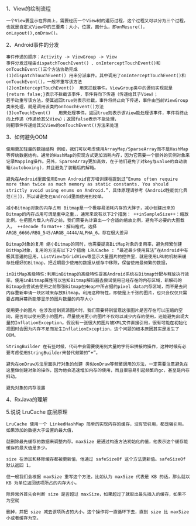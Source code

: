 1、View的绘制流程

    一个View要显示在界面上，需要经历一个View树的遍历过程，这个过程又可以分为三个过程，
    也就是自定义View中的三要素：大小，位置，画什么，即onMesure()，onLayout(),onDraw()。

2、Android事件的分发

    事件传递的顺序：Activity -> ViewGroup -> View
    事件分发过程由dispatchTouchEvent() 、onInterceptTouchEvent()和onTouchEvent()三个方法协助完成
    (1)dispatchTouchEvent()	用来分派事件。其中调用了onInterceptTouchEvent()和onTouchEvent()，一般不重写该方法
    (2)onInterceptTouchEvent()	用来拦截事件。ViewGroup类中的源码实现就是{return false;}表示不拦截该事件，事件将向下传递（传递给其子View）；
    若手动重写该方法，使其返回true则表示拦截，事件将终止向下传递，事件由当前ViewGroup类来处理，就是调用该类的onTouchEvent()方法
    (3)onTouchEvent()	用来处理事件。返回true则表示该View能处理该事件，事件将终止向上传递（传递给其父View）；返回false表示不能处理，
    则把事件传递给其父View的onTouchEvent()方法来处理
  
3、如何避免OOM
    
    使用更加轻量的数据结构 例如，我们可以考虑使用ArrayMap/SparseArray而不是HashMap等传统数据结构。通常的HashMap的实现方式更加消耗内存，因为它需要一个额外的实例对象来记录Mapping操作。另外，SparseArray更加高效，在于他们避免了对key与value的自动装箱(autoboxing)，并且避免了装箱后的解箱。
    
    避免在Android里面使用Enum Android官方培训课程提到过“Enums often require more than twice as much memory as static constants. You should strictly avoid using enums on Android.”，具体原理请参考《Android性能优化典范(三)》，所以请避免在Android里面使用到枚举。
    
    减小Bitmap对象的内存占用 Bitmap是一个极容易消耗内存的大胖子，减小创建出来的Bitmap的内存占用可谓是重中之重，，通常来说有以下2个措施： ++inSampleSize++：缩放比例，在把图片载入内存之前，我们需要先计算出一个合适的缩放比例，避免不必要的大图载入。 ++decode format++：解码格式，选择ARGB_6666/RBG_545/ARGB_4444/ALPHA_6，存在很大差异
    
    Bitmap对象的复用 缩小Bitmap的同时，也需要提高BitMap对象的复用率，避免频繁创建BitMap对象，复用的方法有以下2个措施 LRUCache : “最近最少使用算法”在Android中有极其普遍的应用。ListView与GridView等显示大量图片的控件里，就是使用LRU的机制来缓存处理好的Bitmap，把近期最少使用的数据从缓存中移除，保留使用最频繁的数据， 
    
    inBitMap高级特性:利用inBitmap的高级特性提高Android系统在Bitmap分配与释放执行效率。使用inBitmap属性可以告知Bitmap解码器去尝试使用已经存在的内存区域，新解码的Bitmap会尝试去使用之前那张Bitmap在Heap中所占据的pixel data内存区域，而不是去问内存重新申请一块区域来存放Bitmap。利用这种特性，即使是上千张的图片，也只会仅仅只需要占用屏幕所能够显示的图片数量的内存大小
    
    使用更小的图片 在涉及给到资源图片时，我们需要特别留意这张图片是否存在可以压缩的空间，是否可以使用更小的图片。尽量使用更小的图片不仅可以减少内存的使用，还能避免出现大量的InflationException。假设有一张很大的图片被XML文件直接引用，很有可能在初始化视图时会因为内存不足而发生InflationException，这个问题的根本原因其实是发生了OOM。
    
    StringBuilder 在有些时候，代码中会需要使用到大量的字符串拼接的操作，这种时候有必要考虑使用StringBuilder来替代频繁的“+”。
    
    避免在onDraw方法里面执行对象的创建 类似onDraw等频繁调用的方法，一定需要注意避免在这里做创建对象的操作，因为他会迅速增加内存的使用，而且很容易引起频繁的gc，甚至是内存抖动。
    
    避免对象的内存泄露
    
4、RxJava的理解

5.说说 LruCache 底层原理

    LruCache 使用一个 LinkedHashMap 简单的实现内存的缓存，没有软引用，都是强引用。如果添加的数据大于设置的最大值，
    
    就删除最先缓存的数据来调整内存。maxSize 是通过构造方法初始化的值，他表示这个缓存能缓存的最大值是多少。

    size 在添加和移除缓存都被更新值，他通过 safeSizeOf 这个方法更新值。safeSizeOf 默认返回 1，

    但一般我们会根据 maxSize 重写这个方法，比如认为 maxSize 代表是 KB 的话，那么就以 KB 为单位返回该项所占的内存大小。

    除异常外首先会判断 size 是否超过 maxSize，如果超过了就取出最先插入的缓存，如果不为空就

    删掉，并把 size 减去该项所占的大小。这个操作将一直循环下去，直到 size 比 maxSize 小或者缓存为空。